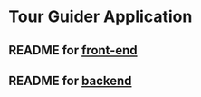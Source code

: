# Tour Guider Application

## README for [front-end](tour_guider/README.MD)

## README for [backend](tourguider/README.MD)
